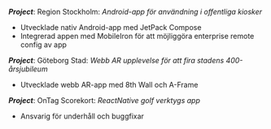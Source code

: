 **_Project_**: Region Stockholm:
*Android-app för användning i offentliga kiosker*
* Utvecklade nativ Android-app med JetPack Compose
* Integrerad appen med MobileIron för att möjliggöra enterprise remote config av app


**_Project_**: Göteborg Stad:
*Webb AR upplevelse för att fira stadens 400-årsjubileum*
* Utvecklade webb AR-app med 8th Wall och A-Frame


**_Project_**: OnTag Scorekort:
*ReactNative golf verktygs app*
* Ansvarig för underhåll och buggfixar